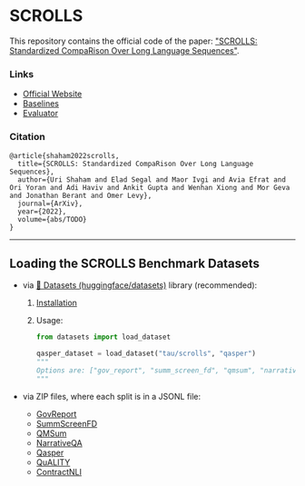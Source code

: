 # SCROLLS

This repository contains the official code of the paper: ["SCROLLS: Standardized CompaRison Over Long Language Sequences"](https://arxiv.org/abs/?).

### Links
- [Official Website](scrolls-benchmark.com)  
- [Baselines](https://github.com/eladsegal/longer/tree/clean/baselines)  
- [Evaluator](https://github.com/eladsegal/longer/tree/clean/evaluator)  

### Citation
```
@article{shaham2022scrolls,
  title={SCROLLS: Standardized CompaRison Over Long Language Sequences},
  author={Uri Shaham and Elad Segal and Maor Ivgi and Avia Efrat and Ori Yoran and Adi Haviv and Ankit Gupta and Wenhan Xiong and Mor Geva and Jonathan Berant and Omer Levy},
  journal={ArXiv},
  year={2022},
  volume={abs/TODO}
}
```

***
## Loading the SCROLLS Benchmark Datasets
- via [🤗 Datasets (huggingface/datasets)](https://github.com/huggingface/datasets) library (recommended):

    1. [Installation](https://github.com/huggingface/datasets#installation)
    2. Usage:

        ```python
        from datasets import load_dataset

        qasper_dataset = load_dataset("tau/scrolls", "qasper")
        """
        Options are: ["gov_report", "summ_screen_fd", "qmsum", "narrative_qa", "qasper", "quality", "contract_nli"]
        """
        ```
- via ZIP files, where each split is in a JSONL file:
  - [GovReport](https://scrolls-tau.s3.us-east-2.amazonaws.com/gov_report.zip)
  - [SummScreenFD](https://scrolls-tau.s3.us-east-2.amazonaws.com/summ_screen_fd.zip)
  - [QMSum](https://scrolls-tau.s3.us-east-2.amazonaws.com/qmsum.zip)
  - [NarrativeQA](https://scrolls-tau.s3.us-east-2.amazonaws.com/narrative_qa.zip)
  - [Qasper](https://scrolls-tau.s3.us-east-2.amazonaws.com/qasper.zip)
  - [QuALITY](https://scrolls-tau.s3.us-east-2.amazonaws.com/quality.zip)
  - [ContractNLI](https://scrolls-tau.s3.us-east-2.amazonaws.com/contract_nli.zip)
